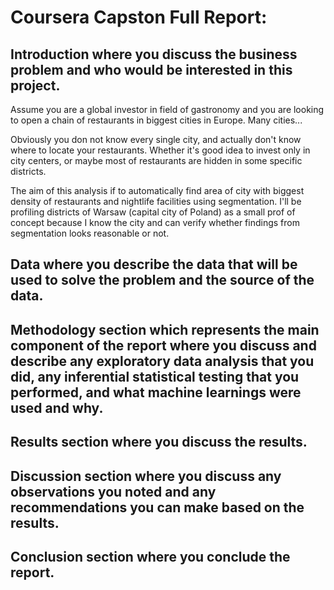 # Coursera Capston Full Report:

## Introduction where you discuss the business problem and who would be interested in this project.

Assume you are a global investor in field of gastronomy and you are looking to open a chain of restaurants in biggest cities in Europe. Many cities...

Obviously you don not know every single city, and actually don't know where to locate your restaurants. Whether it's good idea to invest only in city centers, or maybe most of restaurants are hidden in some specific districts.

The aim of this analysis if to automatically find area of city with biggest density of restaurants and nightlife facilities using segmentation. I'll be profiling districts of Warsaw (capital city of Poland) as a small prof of concept because I know the city and can verify whether findings from segmentation looks reasonable or not.


## Data where you describe the data that will be used to solve the problem and the source of the data.


## Methodology section which represents the main component of the report where you discuss and describe any exploratory data analysis that you did, any inferential statistical testing that you performed, and what machine learnings were used and why.


## Results section where you discuss the results.


## Discussion section where you discuss any observations you noted and any recommendations you can make based on the results.


## Conclusion section where you conclude the report.

